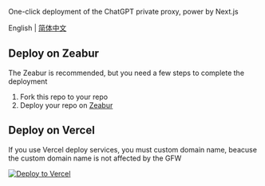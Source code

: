 One-click deployment of the ChatGPT private proxy, power by Next.js

English | [简体中文](./README-CN.md)

## Deploy on Zeabur

The Zeabur is recommended, but you need a few steps to complete the deployment

1. Fork this repo to your repo
2. Deploy your repo on [Zeabur](https://docs.zeabur.com/zh-CN/get-started)

## Deploy on Vercel

If you use Vercel deploy services, you must custom domain name, beacuse the custom domain name is not affected by the GFW

<a href="https://vercel.com/import/project?template=https://github.com/imyuanx/chatgpt-proxy" target="_blank" rel="noopener noreferrer"><img src="https://vercel.com/button" alt="Deploy to Vercel"></a>

